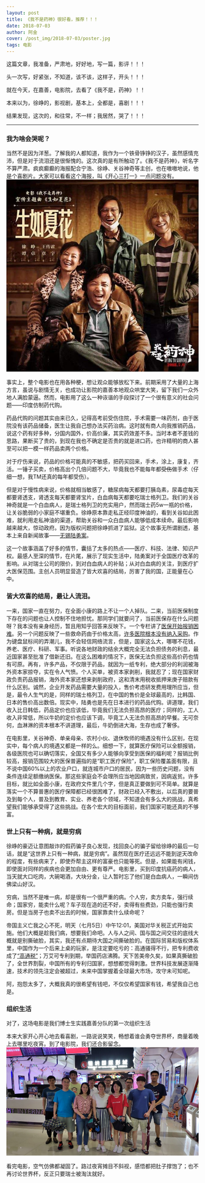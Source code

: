 ```yaml
---
layout: post
title: 《我不是药神》很好看，推荐！！！
date: 2018-07-03
author: 阿金
cover: /post_img/2018-07-03/poster.jpg
tags: 电影
---
```


这篇文章，我准备，严肃地，好好地，写一篇，影评！！！

头一次写，好紧张，不知道，该不该，这样子，开头！！！

就在今天，在嘉善，电影院，去看了《我不是，药神》！！

本来以为，徐峥的，影视剧，基本上，全都是，喜剧！！！

结果发现，这次的，和往常，不一样；我居然，哭了！！！

------
### 我为啥会哭呢？

当然不是因为洋葱。了解我的人都知道，我作为一个铁骨铮铮的汉子，虽然感情充沛，但是对于流泪还是很惭愧的。这次真的是有所触动了。《我不是药神》，听名字不算严肃。疯疯癫癫的海报配合宁浩、徐峥、关谷神奇等主创，也在嗷嗷地说，他是个喜剧片。大家可以看看这个海报，叫《开心三打一》一点问题没有。
![poster](/post_img/2018-07-03/poster.jpg "poster")

<!-- <figure>
<a><img src="{{site.url}}/post_img/2018-07-03/poster.jpg"></a>
</figure> -->

事实上，整个电影也在用各种梗，想让观众能够放松下来。前期采用了大量的上海方言，虽说与剧情无关，也成功让影院的嘉善本地观众哄堂大笑，留下我们一众外地人满脸蒙逼。然而，电影用了这么一种诙谐的手段探讨了一个很有意义的社会问题——印度仿制药代购。

药品代购的问题其实由来已久，记得高考前受伤住院，手术需要一味药剂，由于医院没有该药品储备，医生让我自己想办法买药治病。这时就有商人向我推销药品，说这个药有好多种，分国内国外，价高价廉，其实药效差不多。当时本者不差钱的思路，果断买了贵的，到现在我也不确定是否贵的就是进口药，也许精明的商人甚至可以把一模一样药品卖两个价格。

对于疗伤来说，药品的价格可能真的不敏感，把药买回来，手术，涂上，康复，齐活。一锤子买卖，价格高出个几倍问题不大，毕竟我也不能每年都~~受伤~~做手术（仔细一想，我TM还真的每年都受伤）。

但是对于慢性病来说，价格就相当敏感了，糖尿病每天都要打胰岛素，尿毒症每天都要肾透支，肾透支每天都要肾宝片，白血病每天都要吃瑞士格列卫。我们的关谷神奇就是一个白血病人，是瑞士格列卫的充实用户，然而瑞士药5w一瓶的价格，让关谷脆弱的小家庭不堪重负。徐峥原本靠走私正经印度神油的，看到关谷如此困难，就利用走私神油的渠道，帮助关谷和一众白血病人能够低成本续命。最后影响越来越大，惊动政府。因为版权问题把徐峥抓进了监狱。这个故事无所谓剧透，基本上来自新闻故事——<a href="http://baijiahao.baidu.com/s?id=1569108999039409&wfr=spider&for=pc" >无锡陆勇案</a>。

这一个故事涵盖了好多的情节，囊括了太多的热点——医疗、科技、法律、知识产权。最感人至深的情节，在片尾，展示了现实生活中，陆勇案对于全国医疗改革的影响。从对瑞士公司的限价，到对白血病人的补贴；从对白血病的关注，到医疗扩大医保范围。主创人员明显营造了皆大欢喜的结局，厉害了我的国，正能量在心中。

### 皆大欢喜的结局，最让人流泪。

一来，国家一直在努力，在全面小康的路上不让一个人掉队。二来，当前医保制度下存在的问题也让人控制不住地担忧。那同学们就要问了，当前医保存在什么问题呀？我本没有亲身经历，暂且用知乎回答来反映下。一个专栏讲了<a href="https://zhuanlan.zhihu.com/p/38050311">医保开始报销困难</a>。另一个问题反映了一些救命药由于价格太高，<a href="https://www.zhihu.com/question/36876795/answer/116991317">许多医院根本没有纳入采购</a>。作为键盘鼠标间的弄潮儿，我不会轻信网络流言，但是，国家这么大，哪哪不花钱，养老、医疗、科研、军事。听说各地财政的结余大概完全无法负担债务的利息，最近国家甚至批准了借新还旧。在这么困难的情况下，医保无法负担这些高价药也情有可原。再有，许多产品，不仅限于药品，就因为一纸专利，绝大部分的利润被海外资本家掠夺，实在令人气愤。个人买单，被资本家剥削，我就忍了；现在国家财政负责药品报销，海外资本家还想来剥削政府，这和清末用税收抵押来庚子赔款有什么区别。诚然，企业开发药品需要大量的投入，售价考虑研发费用理所应当，但是，最令人生气的是，同样的瑞士格列卫，在中国的售价是全球最高的，比韩国、日本的售价高出数倍。现实中，陆勇也是先在日本进行的药品代购。讲道理，我们收入比日韩低，药品定价也应该低，毕竟我们无法负担高昂的医疗；同样的，工人收入非常低，所以牛奶的定价也应该下调，毕竟工人无法负担高昂的早餐。无可奈何，血淋淋的资本根本不讲道理，最后，牛奶倒进大海，生存也成了奢侈。

在电影里，关谷神奇、单亲母亲、农村小伙、退休牧师的境遇没有什么区别，在现实中，每个病人的境遇又都是一样的么。细想一下，就算医疗保险可以全额报销，各级医院也可以确切落实，全国又有多少人能够向享受到医保的福利呢？报销比例较高，报销范围较大的医保普遍指的是“职工医疗保险”，职工保险覆盖面有限，且不说中国60%以上的农业户口，就连城市户口的居民，因为一些历史问题，没有条件连续足额缴纳医保。那这些家庭会不会理所应当地因病致贫，因病返贫。许多目标，就比如全面小康，在政府文件里几个字，但是真正要做到可不简单。就算是落实一个不算普惠的医疗保障都已经很困难了，财政已经入不敷出，以后真的要普及到每个人，普及到教育、实业、养老各个领域，不知道会有多么大的挑战，真希望我们能够承受得了这些挑战。在各个宏大的目标面前，我们国家可能还真的不够富。

### 世上只有一种病，就是穷病

徐峥的豪迈让意图敲诈的假药骗子良心发现，找回良心的骗子留给徐峥的最后一句话，就是“这世界上只有一种病，就是穷病”。虽然现在医疗还远远不能到逆天改命的程度，有些病来了，即使乔帮主这样的富豪也只能等死。但是，如果能有闲钱，即使面对同样的疾病也会更加自由、更有尊严。电影里，买到印度抗癌药的病人，当天就大口吃肉，大碗喝酒，大块分金，让人暂时忘了他们是白血病人，一瞬间仿佛梁山好汉。

穷病，当然不是唯一病，却是很有一个很严重的病。个人穷，卖方卖车，强行续命；国家穷，能卖什么呢？车子现在造的还不好，卖得有些费劲，只能也强行卖房。但是当房子也卖不出去的时候，国家靠卖什么续命呢？

帝国主义亡我之心不死，明天（七月5日）中午12:01，美国对华关税正式开始实施。他们大概是趁我们病，想要我们命吧。人与人之间、国与国之间交往的底线大概就是别撕破脸，其实，我还有点期待大国之间撕破脸的。在国际贸易和版权体系里，中国作为一个后来上桌的玩家，是注定要吃亏的：高通骚得不行，把专利费收成了<a href="https://zhuanlan.zhihu.com/p/37820252">“高通税”</a>；万艾可专利到期，举国药店沸腾。天下苦美帝久矣，如果真撕破脸了，全世界割裂，中国所有的专利归国家，想想都觉得刺激。世界科技发展逐渐降速，技术的领先注定会被超过，未来中国掌握着全球最大市场，攻守未可知呢。

阿，抱怨太多了，大概我真的很希望有钱吧，不仅仅希望国家有钱，希望我自己也是。

### 组织生活

对了，这场电影是我们博士生实践嘉善分队的第一次组织生活

本来大家开心开心地去看喜剧，一路说说笑笑，畅想着谁会勇夺世界杯，商量着晚上去哪里吃夜宵。到了电影院，我们还合影留念。
![heying](/post_img/2018-07-03/heying.jpg "heying")

看完电影，空气仿佛都凝固了。路过夜宵摊目不斜视，感悟都把肚子撑饱了；也不再讨论世界杯，反正只要瑞士被淘汰就好。